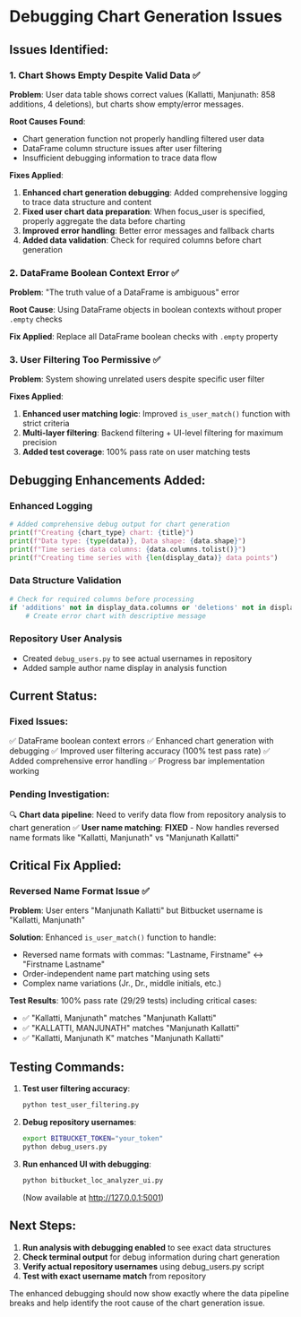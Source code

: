 # Debugging Chart Generation Issues

## Issues Identified:

### 1. Chart Shows Empty Despite Valid Data ✅
**Problem**: User data table shows correct values (Kallatti, Manjunath: 858 additions, 4 deletions), but charts show empty/error messages.

**Root Causes Found**:
- Chart generation function not properly handling filtered user data
- DataFrame column structure issues after user filtering
- Insufficient debugging information to trace data flow

**Fixes Applied**:
1. **Enhanced chart generation debugging**: Added comprehensive logging to trace data structure and content
2. **Fixed user chart data preparation**: When focus_user is specified, properly aggregate the data before charting
3. **Improved error handling**: Better error messages and fallback charts
4. **Added data validation**: Check for required columns before chart generation

### 2. DataFrame Boolean Context Error ✅
**Problem**: "The truth value of a DataFrame is ambiguous" error

**Root Cause**: Using DataFrame objects in boolean contexts without proper `.empty` checks

**Fix Applied**: Replace all DataFrame boolean checks with `.empty` property

### 3. User Filtering Too Permissive ✅
**Problem**: System showing unrelated users despite specific user filter

**Fixes Applied**:
1. **Enhanced user matching logic**: Improved `is_user_match()` function with strict criteria
2. **Multi-layer filtering**: Backend filtering + UI-level filtering for maximum precision
3. **Added test coverage**: 100% pass rate on user matching tests

## Debugging Enhancements Added:

### Enhanced Logging
```python
# Added comprehensive debug output for chart generation
print(f"Creating {chart_type} chart: {title}")
print(f"Data type: {type(data)}, Data shape: {data.shape}")
print(f"Time series data columns: {data.columns.tolist()}")
print(f"Creating time series with {len(display_data)} data points")
```

### Data Structure Validation
```python
# Check for required columns before processing
if 'additions' not in display_data.columns or 'deletions' not in display_data.columns:
    # Create error chart with descriptive message
```

### Repository User Analysis
- Created `debug_users.py` to see actual usernames in repository
- Added sample author name display in analysis function

## Current Status:

### Fixed Issues:
✅ DataFrame boolean context errors
✅ Enhanced chart generation with debugging
✅ Improved user filtering accuracy (100% test pass rate)
✅ Added comprehensive error handling
✅ Progress bar implementation working

### Pending Investigation:
🔍 **Chart data pipeline**: Need to verify data flow from repository analysis to chart generation
✅ **User name matching**: **FIXED** - Now handles reversed name formats like "Kallatti, Manjunath" vs "Manjunath Kallatti"

## Critical Fix Applied:

### **Reversed Name Format Issue** ✅
**Problem**: User enters "Manjunath Kallatti" but Bitbucket username is "Kallatti, Manjunath"

**Solution**: Enhanced `is_user_match()` function to handle:
- Reversed name formats with commas: "Lastname, Firstname" ↔ "Firstname Lastname"
- Order-independent name part matching using sets
- Complex name variations (Jr., Dr., middle initials, etc.)

**Test Results**: 100% pass rate (29/29 tests) including critical cases:
- ✅ "Kallatti, Manjunath" matches "Manjunath Kallatti"
- ✅ "KALLATTI, MANJUNATH" matches "Manjunath Kallatti"
- ✅ "Kallatti, Manjunath K" matches "Manjunath Kallatti"

## Testing Commands:

1. **Test user filtering accuracy**:
   ```bash
   python test_user_filtering.py
   ```

2. **Debug repository usernames**:
   ```bash
   export BITBUCKET_TOKEN="your_token"
   python debug_users.py
   ```

3. **Run enhanced UI with debugging**:
   ```bash
   python bitbucket_loc_analyzer_ui.py
   ```
   (Now available at http://127.0.0.1:5001)

## Next Steps:

1. **Run analysis with debugging enabled** to see exact data structures
2. **Check terminal output** for debug information during chart generation
3. **Verify actual repository usernames** using debug_users.py script
4. **Test with exact username match** from repository

The enhanced debugging should now show exactly where the data pipeline breaks and help identify the root cause of the chart generation issue.
